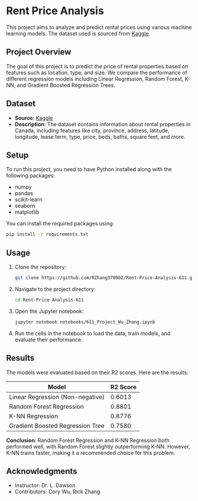 # Rent Price Analysis

This project aims to analyze and predict rental prices using various machine learning models. The dataset used is sourced from [Kaggle](https://www.kaggle.com/datasets/sergiygavrylov/25000-canadian-rental-housing-market-june-2024?resource=download).

## Project Overview

The goal of this project is to predict the price of rental properties based on features such as location, type, and size. We compare the performance of different regression models including Linear Regression, Random Forest, K-NN, and Gradient Boosted Regression Trees.

## Dataset

- **Source**: [Kaggle](https://www.kaggle.com/datasets/sergiygavrylov/25000-canadian-rental-housing-market-june-2024?resource=download)
- **Description**: The dataset contains information about rental properties in Canada, including features like city, province, address, latitude, longitude, lease term, type, price, beds, baths, square feet, and more.

## Setup

To run this project, you need to have Python installed along with the following packages:

- numpy
- pandas
- scikit-learn
- seaborn
- matplotlib

You can install the required packages using:

```bash
pip install -r requirements.txt
```

## Usage

1. Clone the repository:

   ```bash
   git clone https://github.com/RZhang370902/Rent-Price-Analysis-611.git
   ```

2. Navigate to the project directory:

   ```bash
   cd Rent-Price-Analysis-611
   ```

3. Open the Jupyter notebook:

   ```bash
   jupyter notebook notebooks/611_Project_Wu_Zhang.ipynb
   ```

4. Run the cells in the notebook to load the data, train models, and evaluate their performance.

## Results

The models were evaluated based on their R2 scores. Here are the results:

| Model                              | R2 Score |
|------------------------------------|----------|
| Linear Regression (Non-negative)   | 0.6013   |
| Random Forest Regression           | 0.8801   |
| K-NN Regression                    | 0.8776   |
| Gradient Boosted Regression Tree   | 0.7580   |

**Conclusion**: Random Forest Regression and K-NN Regression both performed well, with Random Forest slightly outperforming K-NN. However, K-NN trains faster, making it a recommended choice for this problem.

## Acknowledgments

- Instructor: Dr. L. Dawson
- Contributors: Cory Wu, Rick Zhang

